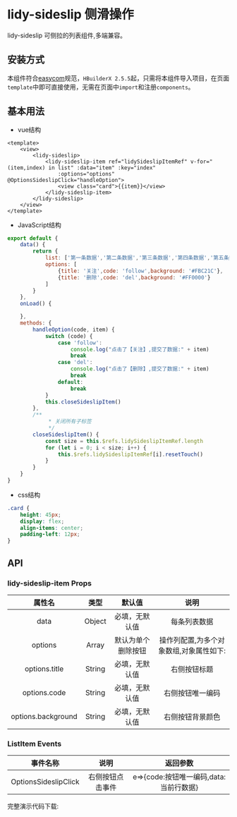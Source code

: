 # lidy-sideslip 侧滑操作

lidy-sideslip 可侧拉的列表组件,多端兼容。

## 安装方式

本组件符合[easycom](https://uniapp.dcloud.io/collocation/pages?id=easycom)规范，`HBuilderX 2.5.5`起，只需将本组件导入项目，在页面`template`中即可直接使用，无需在页面中`import`和注册`components`。

## 基本用法
- vue结构

```vue
<template>
	<view>
		<lidy-sideslip>
			<lidy-sideslip-item ref="lidySideslipItemRef" v-for="(item,index) in list" :data="item" :key="index"
				:options="options" @OptionsSideslipClick="handleOption">
				<view class="card">{{item}}</view>
			</lidy-sideslip-item>
		</lidy-sideslip>
	</view>
</template>
```
- JavaScript结构


```js
export default {
    data() {
        return {
            list: ['第一条数据','第二条数据','第三条数据','第四条数据','第五条数据','第六条数据'],
            options: [
                {title: '关注',code: 'follow',background: '#FBC21C'},
                {title: '删除',code: 'del',background: '#FF0000'}
            ]
        }
    },
    onLoad() {

    },
    methods: {
        handleOption(code, item) {
            switch (code) {
                case 'follow':
                    console.log("点击了【关注】,提交了数据:" + item)
                    break
                case 'del':
                    console.log("点击了【删除】,提交了数据:" + item)
                    break
                default:
                    break
            }
            this.closeSideslipItem()
        },
        /**
			 * 关闭所有子标签
			 */
        closeSideslipItem() {
            const size = this.$refs.lidySideslipItemRef.length
            for (let i = 0; i < size; i++) {
                this.$refs.lidySideslipItemRef[i].resetTouch()
            }
        }
    }
}
```
- css结构

```css
.card {
    height: 45px;
    display: flex;
    align-items: center;
    padding-left: 12px;
}
```

## API

### lidy-sideslip-item Props

|       属性名       |  类型  |       默认值       |                  说明                   |
| :----------------: | :----: | :----------------: | :-------------------------------------: |
|        data        | Object |   必填，无默认值   |              每条列表数据               |
|      options       | Array  | 默认为单个删除按钮 | 操作列配置,为多个对象数组,对象属性如下: |
|   options.title    | String |   必填，无默认值   |              右侧按钮标题               |
|    options.code    | String |   必填，无默认值   |            右侧按钮唯一编码             |
| options.background | String |   必填，无默认值   |            右侧按钮背景颜色             |

### ListItem Events

|       事件名称       |       说明       |                返回参数                |
| :------------------: | :--------------: | :------------------------------------: |
| OptionsSideslipClick | 右侧按钮点击事件 | e=>{code:按钮唯一编码,data:当前行数据} |

完整演示代码下载: 

